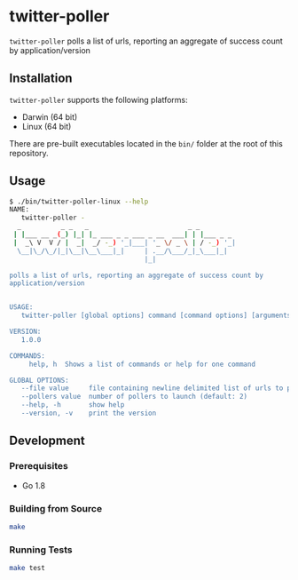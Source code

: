 # twitter-poller

`twitter-poller` polls a list of urls, reporting an aggregate of success count
by application/version

## Installation

`twitter-poller` supports the following platforms:

* Darwin (64 bit)
* Linux (64 bit)

There are pre-built executables located in the `bin/` folder at the root of
this repository.

## Usage

```bash
$ ./bin/twitter-poller-linux --help
NAME:
   twitter-poller -
  _          _ _   _                         _ _
 | |___ __ _(_) |_| |_ ___ _ _ ___ _ __  ___| | |___ _ _
 |  _\ V  V / |  _|  _/ -_) '_|___| '_ \/ _ \ | / -_) '_|
  \__|\_/\_/|_|\__|\__\___|_|     | .__/\___/_|_\___|_|
                                  |_|

polls a list of urls, reporting an aggregate of success count by
application/version


USAGE:
   twitter-poller [global options] command [command options] [arguments...]

VERSION:
   1.0.0

COMMANDS:
     help, h  Shows a list of commands or help for one command

GLOBAL OPTIONS:
   --file value     file containing newline delimited list of urls to poll (default: "servers.txt")
   --pollers value  number of pollers to launch (default: 2)
   --help, -h       show help
   --version, -v    print the version
```

## Development

### Prerequisites

* Go 1.8

### Building from Source

```bash
make
```

### Running Tests

```bash
make test
```
